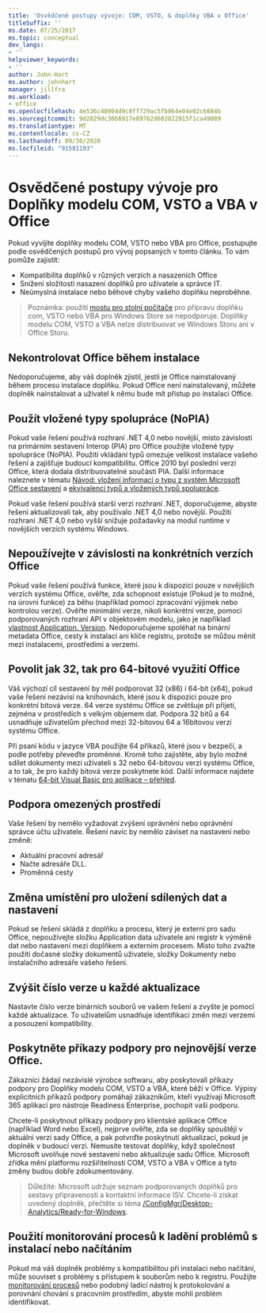 ```yaml
---
title: 'Osvědčené postupy vývoje: COM, VSTO, & doplňky VBA v Office'
titleSuffix: ''
ms.date: 07/25/2017
ms.topic: conceptual
dev_langs:
- ''
helpviewer_keywords:
- ''
author: John-Hart
ms.author: johnhart
manager: jillfra
ms.workload:
- office
ms.openlocfilehash: 4e536c48004d9c8ff729ac5fb064e04e02c6884b
ms.sourcegitcommit: 9d2829dc30b6917e89762d602022915f1ca49089
ms.translationtype: MT
ms.contentlocale: cs-CZ
ms.lasthandoff: 09/30/2020
ms.locfileid: "91581193"
---
```

# <a name="development-best-practices-for-com-vsto-and-vba-add-ins-in-office"></a>Osvědčené postupy vývoje pro Doplňky modelu COM, VSTO a VBA v Office
  Pokud vyvíjíte doplňky modelu COM, VSTO nebo VBA pro Office, postupujte podle osvědčených postupů pro vývoj popsaných v tomto článku.   To vám pomůže zajistit:

- Kompatibilita doplňků v různých verzích a nasazeních Office
- Snížení složitosti nasazení doplňků pro uživatele a správce IT.
- Neúmyslná instalace nebo běhové chyby vašeho doplňku neproběhne.

>Poznámka: použití [mostu pro stolní počítače](/windows/uwp/porting/desktop-to-uwp-root) pro přípravu doplňku com, VSTO nebo VBA pro Windows Store se nepodporuje. Doplňky modelu COM, VSTO a VBA nelze distribuovat ve Windows Storu ani v Office Storu.

## <a name="do-not-check-for-office-during-installation"></a>Nekontrolovat Office během instalace
 Nedoporučujeme, aby váš doplněk zjistil, jestli je Office nainstalovaný během procesu instalace doplňku. Pokud Office není nainstalovaný, můžete doplněk nainstalovat a uživatel k němu bude mít přístup po instalaci Office.

## <a name="use-embedded-interop-types-nopia"></a>Použít vložené typy spolupráce (NoPIA)
Pokud vaše řešení používá rozhraní .NET 4,0 nebo novější, místo závislosti na primárním sestavení Interop (PIA) pro Office použijte vložené typy spolupráce (NoPIA). Použití vkládání typů omezuje velikost instalace vašeho řešení a zajišťuje budoucí kompatibilitu. Office 2010 byl poslední verzí Office, která dodala distribuovatelné součásti PIA. Další informace naleznete v tématu [Návod: vložení informací o typu z systém Microsoft Office sestavení](/previous-versions/ee317478(v=vs.140)) a [ekvivalenci typů a vložených typů spolupráce](/windows/uwp/porting/desktop-to-uwp-root).

Pokud vaše řešení používá starší verzi rozhraní .NET, doporučujeme, abyste řešení aktualizovali tak, aby používalo .NET 4,0 nebo novější. Použití rozhraní .NET 4,0 nebo vyšší snižuje požadavky na modul runtime v novějších verzích systému Windows.

## <a name="avoid-depending-on-specific-office-versions"></a>Nepoužívejte v závislosti na konkrétních verzích Office
Pokud vaše řešení používá funkce, které jsou k dispozici pouze v novějších verzích systému Office, ověřte, zda schopnost existuje (Pokud je to možné, na úrovni funkce) za běhu (například pomocí zpracování výjimek nebo kontrolou verze). Ověřte minimální verze, nikoli konkrétní verze, pomocí podporovaných rozhraní API v objektovém modelu, jako je například [vlastnost Application. Version](<xref:Microsoft.Office.Interop.Excel._Application.Version%2A>). Nedoporučujeme spoléhat na binární metadata Office, cesty k instalaci ani klíče registru, protože se můžou měnit mezi instalacemi, prostředími a verzemi.

## <a name="enable-both-32-bit-and-64-bit-office-usage"></a>Povolit jak 32, tak pro 64-bitové využití Office
Váš výchozí cíl sestavení by měl podporovat 32 (x86) i 64-bit (x64), pokud vaše řešení nezávisí na knihovnách, které jsou k dispozici pouze pro konkrétní bitová verze. 64 verze systému Office se zvětšuje při přijetí, zejména v prostředích s velkým objemem dat. Podpora 32 bitů a 64 usnadňuje uživatelům přechod mezi 32-bitovou 64 a 16bitovou verzí systému Office.

Při psaní kódu v jazyce VBA použijte 64 příkazů, které jsou v bezpečí, a podle potřeby převeďte proměnné. Kromě toho zajistěte, aby bylo možné sdílet dokumenty mezi uživateli s 32 nebo 64-bitovou verzí systému Office, a to tak, že pro každý bitová verze poskytnete kód. Další informace najdete v tématu [64-bit Visual Basic pro aplikace – přehled](/office/vba/Language/Concepts/Getting-Started/64-bit-visual-basic-for-applications-overview).

## <a name="support-restricted-environments"></a>Podpora omezených prostředí
Vaše řešení by nemělo vyžadovat zvýšení oprávnění nebo oprávnění správce účtu uživatele. Řešení navíc by nemělo záviset na nastavení nebo změně:

- Aktuální pracovní adresář
- Načte adresáře DLL.
- Proměnná cesty

## <a name="change-the-save-location-of-shared-data-and-settings"></a>Změna umístění pro uložení sdílených dat a nastavení
Pokud se řešení skládá z doplňku a procesu, který je externí pro sadu Office, nepoužívejte složku Application data uživatele ani registr k výměně dat nebo nastavení mezi doplňkem a externím procesem. Místo toho zvažte použití dočasné složky dokumentů uživatele, složky Dokumenty nebo instalačního adresáře vašeho řešení.

## <a name="increment-the-version-number-with-each-update"></a>Zvýšit číslo verze u každé aktualizace
Nastavte číslo verze binárních souborů ve vašem řešení a zvyšte je pomocí každé aktualizace. To uživatelům usnadňuje identifikaci změn mezi verzemi a posouzení kompatibility.

## <a name="provide-support-statements-for-the-latest-versions-of-office"></a>Poskytněte příkazy podpory pro nejnovější verze Office.
Zákazníci žádají nezávislé výrobce softwaru, aby poskytovali příkazy podpory pro Doplňky modelu COM, VSTO a VBA, které běží v Office. Výpisy explicitních příkazů podpory pomáhají zákazníkům, kteří využívají Microsoft 365 aplikací pro nástroje Readiness Enterprise, pochopit vaši podporu.

Chcete-li poskytnout příkazy podpory pro klientské aplikace Office (například Word nebo Excel), nejprve ověřte, zda se doplňky spouštějí v aktuální verzi sady Office, a pak potvrďte poskytnutí aktualizací, pokud je doplněk v budoucí verzi. Nemusíte testovat doplňky, když společnost Microsoft uvolňuje nové sestavení nebo aktualizuje sadu Office. Microsoft zřídka mění platformu rozšiřitelnosti COM, VSTO a VBA v Office a tyto změny budou dobře zdokumentovány.

>Důležité: Microsoft udržuje seznam podporovaných doplňků pro sestavy připravenosti a kontaktní informace ISV. Chcete-li získat uvedený doplněk, přečtěte si téma [/ConfigMgr/Desktop-Analytics/Ready-for-Windows](/configmgr/desktop-analytics/ready-for-windows).

## <a name="use-process-monitor-to-help-debug-installation-or-loading-issues"></a>Použití monitorování procesů k ladění problémů s instalací nebo načítáním
Pokud má váš doplněk problémy s kompatibilitou při instalaci nebo načítání, může souviset s problémy s přístupem k souborům nebo k registru. Použijte [monitorování procesů](/sysinternals/downloads/procmon) nebo podobný ladicí nástroj k protokolování a porovnání chování s pracovním prostředím, abyste mohli problém identifikovat.